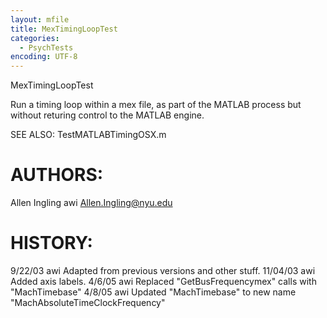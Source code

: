 ```yaml
---
layout: mfile
title: MexTimingLoopTest
categories:
  - PsychTests
encoding: UTF-8
---
```


MexTimingLoopTest

Run a timing loop within a mex file, as part of the MATLAB process but without returing control to the
 MATLAB engine.

SEE ALSO: TestMATLABTimingOSX.m

# AUTHORS:
Allen Ingling     awi     Allen.Ingling@nyu.edu

# HISTORY:
9/22/03   awi     Adapted from previous versions and other stuff.
11/04/03  awi     Added axis labels.
4/6/05    awi     Replaced "GetBusFrequencymex" calls with "MachTimebase"
4/8/05    awi     Updated "MachTimebase" to new name "MachAbsoluteTimeClockFrequency"
